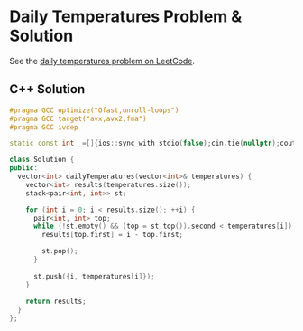# Daily Temperatures Problem & Solution

See the [daily temperatures problem on LeetCode](https://leetcode.com/problems/daily-temperatures).

## C++ Solution

```cpp
#pragma GCC optimize("Ofast,unroll-loops")
#pragma GCC target("avx,avx2,fma")
#pragma GCC ivdep

static const int _=[]{ios::sync_with_stdio(false);cin.tie(nullptr);cout.tie(nullptr);return 0;}();

class Solution {
public:
  vector<int> dailyTemperatures(vector<int>& temperatures) {
    vector<int> results(temperatures.size());
    stack<pair<int, int>> st;

    for (int i = 0; i < results.size(); ++i) {
      pair<int, int> top;
      while (!st.empty() && (top = st.top()).second < temperatures[i]) {
        results[top.first] = i - top.first;

        st.pop();
      }
      
      st.push({i, temperatures[i]});
    }
    
    return results;
  }
};
```
